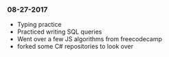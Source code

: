 ### 08-27-2017
- Typing practice
- Practiced writing SQL queries
- Went over a few JS algorithms from freecodecamp
- forked some C# repositories to look over
